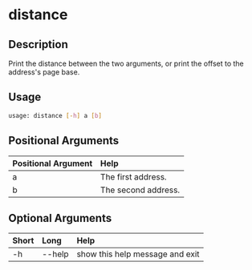 <!-- THIS PART OF THIS FILE IS AUTOGENERATED. DO NOT MODIFY IT. See scripts/generate_docs.sh -->




# distance

## Description


Print the distance between the two arguments, or print the offset to the address's page base.
## Usage


```bash
usage: distance [-h] a [b]

```
## Positional Arguments

|Positional Argument|Help|
| :--- | :--- |
|a|The first address.|
|b|The second address.|

## Optional Arguments

|Short|Long|Help|
| :--- | :--- | :--- |
|-h|--help|show this help message and exit|

<!-- END OF AUTOGENERATED PART. Do not modify this line or the line below, they mark the end of the auto-generated part of the file. If you want to extend the documentation in a way which cannot easily be done by adding to the command help description, write below the following line. -->
<!-- ------------\>8---- ----\>8---- ----\>8------------ -->
